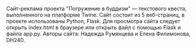 Сайт-реклама проекта "Погружение в буддизм" — текстового квеста, выполненного на платформе Twine. Сайт состоит из 5 веб-страниц, в проекте использованы Python, Flask.
Для просмотра сайта следует открыть index.html в браузере или открыть файл с помощью Flask и файла app.py.
Авторы сайта: Надежда Румянцева и Елена Филимонова, DH240.

